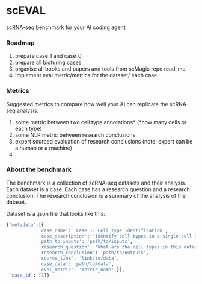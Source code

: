 # scEVAL
scRNA-seq benchmark for your AI coding agent

### Roadmap
1) prepare case_1 and case_0
2) prepare all bioturing cases
3) organise all books and papers and tools from scMagic repo read_me
4) implement eval metric/metrics for the dataset/ each case

### Metrics
Suggested metrics to compare how well your AI can replicate the scRNA-seq analysis:
1) some metric between two cell type annotations* (*how many cells or each type)
2) some NLP metric between research conclusions
3) expert sourced evaluation of research conclusions (note: expert can be a human or a machine)
4) 

### About the benchmark 
The benchmark is a collection of scRNA-seq datasets and their analysis. Each dataset is a case. Each case has a research question and a research conclusion. The research conclusion is a summary of the analysis of the dataset.

Dataset is a .json file that looks like this:
```python
{'metadata':[{
            'case_name': 'Case 1: Cell type identification',
            'case_description': 'Identify cell types in a single cell RNA-seq dataset',
            'path_to_inputs': 'path/to/inputs',
            'research_question': 'What are the cell types in this dataset?',
            'research_conclusion': 'path/to/outputs',
            'source_link': 'link/to/data',
            'case_data': 'path/to/data', 
            'eval_metric': 'metric_name',}],
 'case_id': [1]}
 ```
